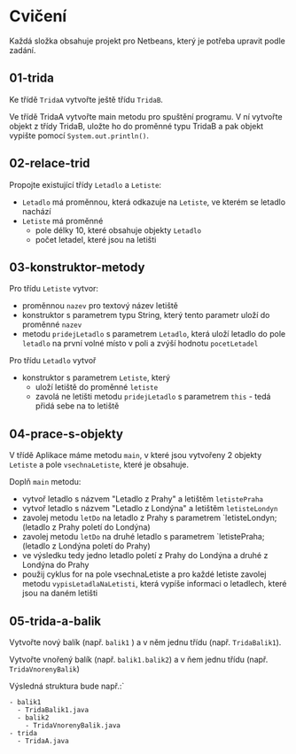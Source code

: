 # Cvičení

Každá složka obsahuje projekt pro Netbeans, který je potřeba upravit podle zadání. 

## 01-trida

Ke třídě `TridaA` vytvořte ještě třídu `TridaB`.

Ve třídě TridaA vytvořte main metodu pro spuštění programu. V ní vytvořte objekt z třídy TridaB, uložte ho do proměnné typu TridaB a pak objekt vypište pomocí `System.out.println()`.

## 02-relace-trid

Propojte existující třídy `Letadlo` a `Letiste`:

* `Letadlo` má proměnnou, která odkazuje na `Letiste`, ve kterém se letadlo nachází
* `Letiste` má proměnné
  * pole délky 10, které obsahuje objekty `Letadlo`
  * počet letadel, které jsou na letišti


## 03-konstruktor-metody

Pro třídu `Letiste` vytvor:
- proměnnou `nazev` pro textový název letiště
- konstruktor s parametrem typu String, který tento parametr uloží do proměnné `nazev`
- metodu `pridejLetadlo` s parametrem `Letadlo`, která uloží letadlo do pole `letadlo` na první volné místo v poli a zvýší hodnotu `pocetLetadel`

Pro třídu `Letadlo` vytvoř 

- konstruktor s parametrem `Letiste`, který
  - uloží letiště do proměnné `letiste`
  - zavolá ne letišti metodu `pridejLetadlo` s parametrem `this` - tedá přidá sebe na to letiště

## 04-prace-s-objekty

V třídě Aplikace máme metodu `main`, v které jsou vytvořeny 2 objekty `Letiste` a pole `vsechnaLetiste`, které je obsahuje.

Doplň `main` metodu:

- vytvoř letadlo s názvem "Letadlo z Prahy" a letištěm `letistePraha`
- vytvoř letadlo s názvem "Letadlo z Londýna" a letištěm `letisteLondyn`
- zavolej metodu `letDo` na letadlo z Prahy s parametrem `letisteLondyn; (letadlo z Prahy poletí do Londýna) 
- zavolej metodu `letDo` na druhé letadlo s parametrem `letistePraha; (letadlo z Londýna poletí do Prahy)
- ve výsledku tedy jedno letadlo poletí z Prahy do Londýna a druhé z Londýna do Prahy
- použij cyklus for na pole vsechnaLetiste a pro každé letiste zavolej metodu `vypisLetadlaNaLetisti`, která vypíše informaci o letadlech, které jsou na daném letišti

## 05-trida-a-balik

Vytvořte nový balík (např. `balik1` ) a v něm jednu třídu (např. `TridaBalik1`).

Vytvořte vnořený balík (např. `balik1.balik2`) a v ňem jednu třídu (např. `TridaVnorenyBalik`)

Výsledná struktura bude např.:`

```
- balik1
  - TridaBalik1.java
  - balik2
    - TridaVnorenyBalik.java
- trida
  - TridaA.java
```
